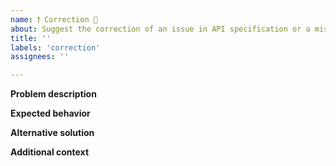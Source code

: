 ```yaml
---
name: ❗ Correction 👣
about: Suggest the correction of an issue in API specification or a misalignment with API design guidelines
title: ''
labels: 'correction'
assignees: ''

---
```


**Problem description**
<!-- A clear and concise description of what the problem is.  -->

**Expected behavior**
<!-- A clear and concise description of what should be changed. -->


**Alternative solution**
<!-- A clear and concise description of any alternative solutions if any. -->

**Additional context**
<!-- Add any other context of the considered correction. -->
